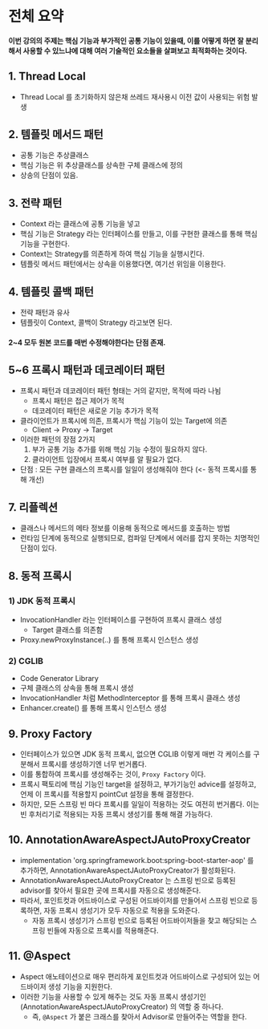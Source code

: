 # 전체 요약

#### 이번 강의의 주제는 핵심 기능과 부가적인 공통 기능이 있을때, 이를 어떻게 하면 잘 분리해서 사용할 수 있느냐에 대해 여러 기술적인 요소들을 살펴보고 최적화하는 것이다.

## 1. Thread Local
 *  Thread Local 를 초기화하지 않은채 쓰레드 재사용시 이전 값이 사용되는 위험 발생


## 2. 템플릿 메서드 패턴
 * 공통 기능은 추상클래스
 * 핵심 기능은 위 추상클래스를 상속한 구체 클래스에 정의
 * 상송의 단점이 있음.


## 3. 전략 패턴
 * Context 라는 클래스에 공통 기능을 넣고
 * 핵심 기능은 Strategy 라는 인터페이스를 만들고, 이를 구현한 클래스를 통해 핵심 기능을 구현한다.
 * Context는 Strategy를 의존하게 하여 핵심 기능을 실행시킨다.
 * 템플릿 메서드 패턴에서는 상속을 이용했다면, 여기선 위임을 이용한다.

## 4. 템플릿 콜백 패턴
 * 전략 패턴과 유사
 * 템플릿이 Context, 콜백이 Strategy 라고보면 된다.


#### 2~4 모두 원본 코드를 매번 수정해야한다는 단점 존재.

## 5~6 프록시 패턴과 데코레이터 패턴
 * 프록시 패턴과 데코레이터 패턴 형태는 거의 같지만, 목적에 따라 나뉨
    * 프록시 패턴은 접근 제어가 목적
    * 데코레이터 패턴은 새로운 기능 추가가 목적
 * 클라이언트가 프록시에 의존, 프록시가 핵심 기능이 있는 Target에 의존
    * Client -> Proxy -> Target
 * 이러한 패턴의 장점 2가지
    1. 부가 공통 기능 추가를 위해 핵심 기능 수정이 필요하지 않다.
    2. 클라이언트 입장에서 프록시 여부를 알 필요가 없다.
 * 단점 : 모든 구현 클래스의 프록시를 일일이 생성해줘야 한다 (<- 동적 프록시를 통해 개선)
 
 
## 7. 리플렉션
 * 클래스나 메서드의 메타 정보를 이용해 동적으로 메서드를 호출하는 방법
 * 런타임 단계에 동적으로 실행되므로, 컴파일 단계에서 에러를 잡지 못하는 치명적인 단점이 있다.
 
## 8. 동적 프록시
### 1) JDK 동적 프록시
 * InvocationHandler 라는 인터페이스를 구현하여 프록시 클래스 생성
    * Target 클래스를 의존함
 * Proxy.newProxyInstance(..) 를 통해 프록시 인스턴스 생성

### 2) CGLIB
 * Code Generator Library
 * 구체 클래스의 상속을 통해 프록시 생성
 * InvocationHandler 처럼 MethodInterceptor 를 통해 프록시 클래스 생성
 * Enhancer.create() 를 통해 프록시 인스턴스 생성


## 9. Proxy Factory
 * 인터페이스가 있으면 JDK 동적 프록시, 없으면 CGLIB 이렇게 매번 각 케이스를 구분해서 프록시를 생성하기엔 너무 번거롭다.
 * 이를 통합하여 프록시를 생성해주는 것이, `Proxy Factory` 이다.
 * 프록시 팩토리에 핵심 기능인 target을 설정하고, 부가기능인 advice를 설정하고, 언제 이 프록시를 적용할지 pointCut 설정을 통해 결정한다.
 * 하지만, 모든 스프링 빈 마다 프록시를 일일이 적용하는 것도 여전히 번거롭다. 이는 빈 후처리기로 적용되는 자동 프록시 생성기를 통해 해결 가능하다.

## 10. AnnotationAwareAspectJAutoProxyCreator
 * implementation 'org.springframework.boot:spring-boot-starter-aop' 를 추가하면, AnnotationAwareAspectJAutoProxyCreator가 활성화된다.
 * AnnotationAwareAspectJAutoProxyCreator 는 스프링 빈으로 등록된 advisor를 찾아서 필요한 곳에 프록시를 자동으로 생성해준다.
 * 따라서, 포인트컷과 어드바이스로 구성된 어드바이저를 만들어서 스프링 빈으로 등록하면, 자동 프록시 생성기가 모두 자동으로 적용을 도와준다.
    * 자동 프록시 생성기가 스프링 빈으로 등록된 어드바이저들을 찾고 해당되는 스프링 빈들에 자동으로 프록시를 적용해준다.


## 11. @Aspect
 * Aspect 애노테이션으로 매우 편리하게 포인트컷과 어드바이스로 구성되어 있는 어드바이저 생성 기능을 지원한다.
 * 이러한 기능을 사용할 수 있게 해주는 것도 자동 프록시 생성기인 (AnnotationAwareAspectJAutoProxyCreator) 의 역할 중 하나다.
    * 즉, `@Aspect` 가 붙은 크래스를 찾아서 Advisor로 만들어주는 역할을 한다. 
